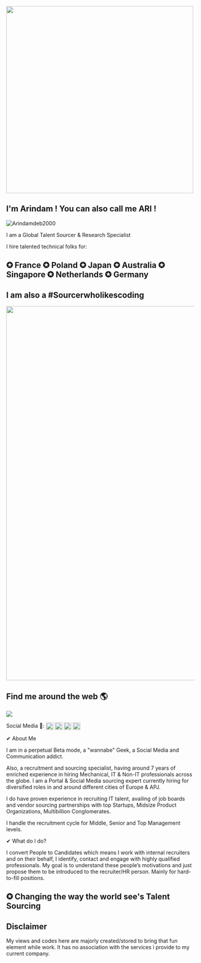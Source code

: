 <img src="https://cdn.dribbble.com/users/1418633/screenshots/5106121/hi-dribbble-studiotale.gif" align="centre" height="undefined" width="500" />
</div>
<h2 align="left">I'm Arindam ! You can also call me ARI !</h2>


<div align="centre">
<p align="left"> <img src="https://github-readme-stats.vercel.app/api?username=Arindamdeb2000&show_icons=true" alt="Arindamdeb2000" /> </p>


I am a Global Talent Sourcer & Research Specialist



I hire talented technical folks for: <h2 align="left">✪ France ✪ Poland ✪ Japan ✪ Australia ✪ Singapore ✪ Netherlands ✪ Germany</h2> 

<h2 align="left">I am also a #Sourcerwholikescoding</h2>
<img src="https://ampron.eu/wp-content/uploads/2019/01/code-developer.gif" align="centre" height="undefined" width="1000" />
</div>

<h2 align="left">Find me around the web 🌎</h2>

<div align="center">
<img src="https://komarev.com/ghpvc/?username=arindamdeb2000&&style=flat-square" align="left" />
</div>

<br />
<p align="left">Social Media 🔗:
<a href="https://twitter.com/Arindamdeb3000" target="blank"><img align="center" src="https://cdn.jsdelivr.net/npm/simple-icons@3.0.1/icons/twitter.svg" alt="Arindamdeb2000" height="20" width="20" /></a>
<a href="https://linkedin.com/in/arindamdeb" target="blank"><img align="center" src="https://cdn.jsdelivr.net/npm/simple-icons@3.0.1/icons/linkedin.svg" alt="Arindamdeb2000" height="20" width="20" /></a>
<a href="https://fb.com/Arindamdeb3000" target="blank"><img align="center" src="https://cdn.jsdelivr.net/npm/simple-icons@3.0.1/icons/facebook.svg" alt="Arindamdeb2000" height="20" width="20" /></a>
<a href="https://instagram.com/Arindamdeb3000" target="blank"><img align="center" src="https://cdn.jsdelivr.net/npm/simple-icons@3.0.1/icons/instagram.svg" alt="Arindamdeb2000" height="20" width="20" /></a>
</p>

✔ About Me

I am in a perpetual Beta mode, a "wannabe" Geek, a Social Media and Communication addict.

Also, a recruitment and sourcing specialist, having around 7 years of enriched experience in hiring Mechanical, IT & Non-IT professionals across the globe. I am a Portal & Social Media sourcing expert currently hiring for diversified roles in and around different cities of Europe & APJ.

I do have proven experience in recruiting IT talent, availing of job boards and vendor sourcing partnerships with top Startups, Midsize Product Organizations, Multibillion Conglomerates.

I handle the recruitment cycle for Middle, Senior and Top Management levels.

✔ What do I do?

I convert People to Candidates which means I work with internal recruiters and on their behalf, I identify, contact and engage with highly qualified professionals. My goal is to understand these people’s motivations and just propose them to be introduced to the recruiter/HR person. Mainly for hard-to-fill positions.

<h2 align="left">✪ Changing the way the world see's Talent Sourcing</h2> 



<h2 align="left">Disclaimer</h2> 

My views and codes here are majorly created/stored to bring that fun element while work. It has no association with the services i provide to my current company.  

